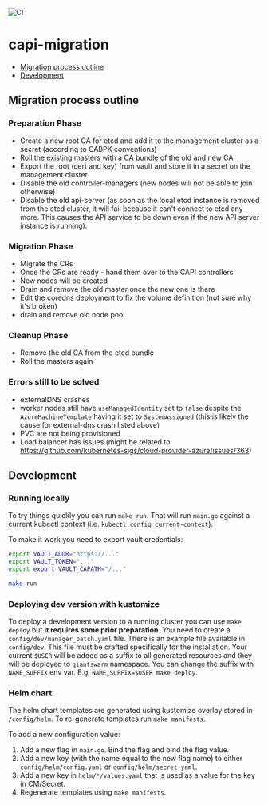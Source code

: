 ![CI](https://github.com/giantswarm/capi-migration/actions/workflows/ci.yaml/badge.svg)

# capi-migration

- [Migration process outline](#migration-process-outline)
- [Development](#development)

## Migration process outline

### Preparation Phase

 * Create a new root CA for etcd and add it to the management cluster as a secret (according to CABPK conventions)
 * Roll the existing masters with a CA bundle of the old and new CA
 * Export the root (cert and key) from vault and store it in a secret on the management cluster
 * Disable the old controller-managers (new nodes will not be able to join otherwise)
 * Disable the old api-server (as soon as the local etcd instance is removed from the etcd cluster, it will fail because it can't connect to etcd any more. This causes the API service to be down even if the new API server instance is running).

### Migration Phase

 * Migrate the CRs
 * Once the CRs are ready - hand them over to the CAPI controllers
 * New nodes will be created
 * Drain and remove the old master once the new one is there
 * Edit the coredns deployment to fix the volume definition (not sure why it's broken)
 * drain and remove old node pool

### Cleanup Phase

 * Remove the old CA from the etcd bundle
 * Roll the masters again

### Errors still to be solved

 * externalDNS crashes
 * worker nodes still have `useManagedIdentity` set to `false` despite the `AzureMachineTemplate` having it set to `SystemAssigned`  (this is likely the cause for external-dns crash listed above)
 * PVC are not being provisioned
 * Load balancer has issues (might be related to https://github.com/kubernetes-sigs/cloud-provider-azure/issues/363)

## Development

### Running locally

To try things quickly you can run `make run`. That will run `main.go` against
a current kubectl context (i.e. `kubectl config current-context`).

To make it work you need to export vault credentials:

```sh
export VAULT_ADDR="https://..."
export VAULT_TOKEN="..."
export export VAULT_CAPATH="/..."

make run
```

### Deploying dev version with kustomize

To deploy a development version to a running cluster you can use `make deploy`
but **it requires some prior preparation**. You need to create
a `config/dev/manager_patch.yaml` file. There is an example file available in
`config/dev`. This file must be crafted specifically for the installation. Your
current `$USER` will be added as a suffix to all generated resources and they
will be deployed to `giantswarm` namespace. You can change the suffix with
`NAME_SUFFIX` env var. E.g. `NAME_SUFFIX=$USER make deploy`.

### Helm chart

The helm chart templates are generated using kustomize overlay stored in
`/config/helm`. To re-generate templates run `make manifests`.

To add a new configuration value:

1. Add a new flag in `main.go`. Bind the flag and bind the flag value.
2. Add a new key (with the name equal to the new flag name) to either
   `config/helm/config.yaml` or `config/helm/secret.yaml`.
3. Add a new key in `helm/*/values.yaml` that is used as a value for the key in
   CM/Secret.
4. Regenerate templates using `make manifests`.
